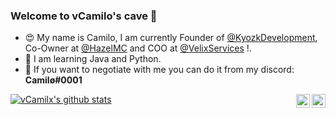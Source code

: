 ### Welcome to vCamilo's cave :wave:
 * :heart_eyes: My name is Camilo, I am currently Founder of [@KyozkDevelopment](https://discord.me/kyozk), Co-Owner at [@HazelMC](http://hazelmc.com/discord) and COO at [@VelixServices](https://discord.gg/qHdxPDm) !.
 * :palm_tree: I am learning Java and Python.
 * :incoming_envelope: If you want to negotiate with me you can do it from my discord: **Camilø#0001**

<a href="https://github.com/vCamilx">
  <img align="center" src="https://github-readme-stats.anuraghazra1.vercel.app/api?username=vCamilx&show_icons=true&include_all_commits=true&theme=radical&count_private=true" alt="vCamilx's github stats" />
</a>

<a href="https://www.mc-market.org/members/242169/">
  <img align="right" alt="vCamilx MC-Market" width="22px" src="https://www.svgrepo.com/show/112470/online-market.svg" />
</a>
<a href="https://twitter.com/vCamilo_x">
  <img align="right" alt="My Twitter!" width="22px" src="https://cdn.jsdelivr.net/npm/simple-icons@v3/icons/twitter.svg" />
</a>
